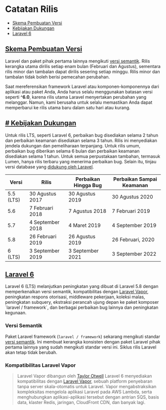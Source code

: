 # Catatan Rilis
<ul>
<li><a href="#skema-pembuatan-versi">Skema Pembuatan Versi</a></li>
<li><a href="#kebijakan-dukungan">Kebijakan Dukungan</a></li>
<li><a href="#laravel-6">Laravel 6</a></li>
</ul>

<h2><a href="#skema-pembuatan-versi">Skema Pembuatan Versi</a></h2>
Laravel dan paket pihak pertama lainnya mengikuti <a href="https://semver.org/">versi semantik</a>. Rilis kerangka utama dirilis setiap enam bulan (Februari dan Agustus), sementara rilis minor dan tambalan dapat dirilis sesering setiap minggu. Rilis minor dan tambalan tidak boleh berisi pemecahan perubahan.

Saat mereferensikan framework Laravel atau komponen-komponennya dari aplikasi atau paket Anda, Anda harus selalu menggunakan batasan versi seperti ^<b>6.0</b>, karena rilis utama Laravel menyertakan perubahan yang melanggar. Namun, kami berusaha untuk selalu memastikan Anda dapat memperbarui ke rilis utama baru dalam satu hari atau kurang.

<h2><a href="#kebijakan-dukungan"># Kebijakan Dukungan</a></h2>
Untuk rilis LTS, seperti Laravel 6, perbaikan bug disediakan selama 2 tahun dan perbaikan keamanan disediakan selama 3 tahun. Rilis ini menyediakan jendela dukungan dan pemeliharaan terpanjang. Untuk rilis umum, perbaikan bug diberikan selama 6 bulan dan perbaikan keamanan disediakan selama 1 tahun. Untuk semua perpustakaan tambahan, termasuk Lumen, hanya rilis terbaru yang menerima perbaikan bug. Selain itu, tinjau versi database yang <a href="/database/getting_started.md">didukung oleh Laravel</a>.

<table>
<thead>
<tr>
<th> Versi </th>
<th> Rilis </th>
<th> Perbaikan Hingga Bug </th>
<th> Perbaikan Sampai Keamanan </th>
</tr>
</thead>
<tbody>
<tr>
<td> 5.5 (LTS) </td>
<td> 30 Agustus 2017 </td>
<td> 30 Agustus 2019 </td>
<td> 30 Agustus 2020 </td>
</tr>
<tr>
<td> 5.6 </td>
<td> 7 Februari 2018 </td>
<td> 7 Agustus 2018 </td>
<td> 7 Februari 2019 </td>
</tr>
<tr>
<td> 5.7 </td>
<td> 4 September 2018 </td>
<td> 4 Maret 2019 </td>
<td> 4 September 2019 </td>
</tr>
<tr>
<td> 5.8 </td>
<td> 26 Februari 2019 </td>
<td> 26 Agustus 2019 </td>
<td> 26 Februari, 2020 </td>
</tr>
<tr>
<td> 6 (LTS) </td>
<td> 3 September 2019 </td>
<td> 3 September 2021 </td>
<td> 3 September 2022 </td>
</tr>
</tbody>
</table>

<h2><a href="#laravel-6">Laravel 6</a></h2>
Laravel 6 (LTS) melanjutkan peningkatan yang dibuat di Laravel 5.8 dengan memperkenalkan versi semantik, kompatibilitas dengan <a href="https://vapor.laravel.com/">Laravel Vapor</a>, peningkatan respons otorisasi, middleware pekerjaan, koleksi malas, peningkatan subquery, ekstraksi perancah ujung depan ke paket komposer `laravel / framework`, dan berbagai perbaikan bug lainnya dan peningkatan kegunaan.

### Versi Semantik
Paket Laravel framework (`laravel / framework`) sekarang mengikuti standar <a href="https://semver.org/">versi semantik</a>. Ini membuat kerangka konsisten dengan paket Laravel pihak pertama lainnya yang sudah mengikuti standar versi ini. Siklus rilis Laravel akan tetap tidak berubah.

### Kompatibilitas Laravel Vapor
>Laravel Vapor dibangun oleh <a href="https://github.com/taylorotwell">Taylor Otwell</a>
Laravel 6 menyediakan kompatibilitas dengan <a href="https://vapor.laravel.com/">Laravel Vapor</a>, sebuah platform penyebaran tanpa server skala-otomatis untuk Laravel. Vapor mengabstraksikan kompleksitas mengelola aplikasi Laravel pada AWS Lambda, serta menghubungkan aplikasi-aplikasi tersebut dengan antrian SQS, basis data, klaster Redis, jaringan, CloudFront CDN, dan banyak lagi.
